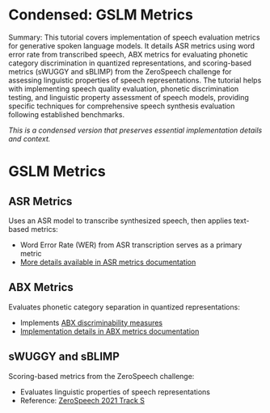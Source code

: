 # Condensed: GSLM Metrics

Summary: This tutorial covers implementation of speech evaluation metrics for generative spoken language models. It details ASR metrics using word error rate from transcribed speech, ABX metrics for evaluating phonetic category discrimination in quantized representations, and scoring-based metrics (sWUGGY and sBLIMP) from the ZeroSpeech challenge for assessing linguistic properties of speech representations. The tutorial helps with implementing speech quality evaluation, phonetic discrimination testing, and linguistic property assessment of speech models, providing specific techniques for comprehensive speech synthesis evaluation following established benchmarks.

*This is a condensed version that preserves essential implementation details and context.*

# GSLM Metrics

## ASR Metrics
Uses an ASR model to transcribe synthesized speech, then applies text-based metrics:
- Word Error Rate (WER) from ASR transcription serves as a primary metric
- [More details available in ASR metrics documentation](asr_metrics)

## ABX Metrics
Evaluates phonetic category separation in quantized representations:
- Implements [ABX discriminability measures](https://www.semanticscholar.org/paper/ABX-Discriminability-Measures-and-Applications-Schatz/13d3537228f728c1063cc83743cb118bba3367a0)
- [Implementation details in ABX metrics documentation](abx_metrics)

## sWUGGY and sBLIMP
Scoring-based metrics from the ZeroSpeech challenge:
- Evaluates linguistic properties of speech representations
- Reference: [ZeroSpeech 2021 Track S](https://www.zerospeech.com/2021/track_s.html#scoring-based-metrics)